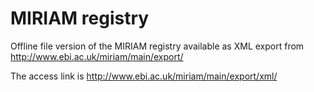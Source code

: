 # MIRIAM registry
Offline file version of the MIRIAM registry available as XML export from
http://www.ebi.ac.uk/miriam/main/export/

The access link is
http://www.ebi.ac.uk/miriam/main/export/xml/